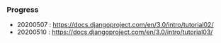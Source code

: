 ### Progress

- 20200507 : https://docs.djangoproject.com/en/3.0/intro/tutorial02/
- 20200510 : https://docs.djangoproject.com/en/3.0/intro/tutorial03/
